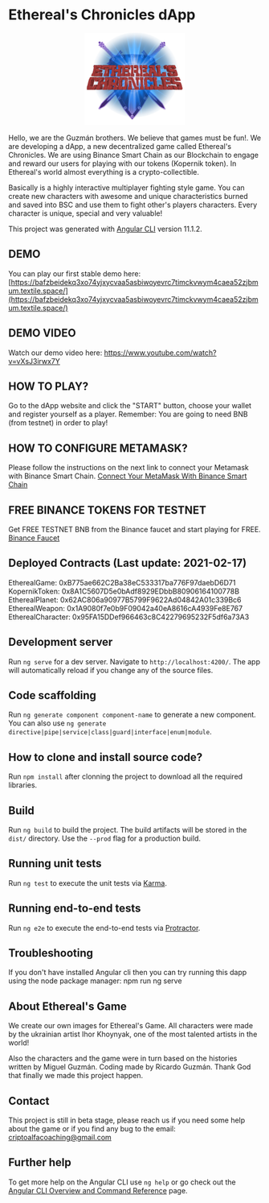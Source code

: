 # Ethereal's Chronicles dApp
<p align="center">
  <img src="./src/assets/img/cronLogoMedium.png" width="200">
</p>
Hello, we are the Guzmán brothers. We believe that games must be fun!. We are developing a dApp, a new decentralized game called Ethereal's Chronicles. We are using Binance Smart Chain as our Blockchain to engage and reward our users for playing with our tokens (Kopernik token). In Ethereal's world almost everything is a crypto-collectible.

Basically is a highly interactive multiplayer fighting style game. You can create new characters with awesome and unique characteristics burned and saved into BSC and use them to fight other's players characters. Every character is unique, special and very valuable!

This project was generated with [Angular CLI](https://github.com/angular/angular-cli) version 11.1.2.

## DEMO
You can play our first stable demo here: [https://bafzbeidekq3xo74yjxycvaa5asbiwoyevrc7timckvwym4caea52zjbmum.textile.space/](https://bafzbeidekq3xo74yjxycvaa5asbiwoyevrc7timckvwym4caea52zjbmum.textile.space/)

## DEMO VIDEO
Watch our demo video here: https://www.youtube.com/watch?v=vXsJ3irwx7Y

## HOW TO PLAY?
Go to the dApp website and click the "START" button, choose your wallet and register yourself as a player. Remember: You are going to need BNB (from testnet) in order to play!

## HOW TO CONFIGURE METAMASK?
Please follow the instructions on the next link to connect your Metamask with Binance Smart Chain. [Connect Your MetaMask With Binance Smart Chain](https://docs.binance.org/smart-chain/wallet/metamask.html#connect-your-metamask-with-binance-smart-chain)

## FREE BINANCE TOKENS FOR TESTNET
Get FREE TESTNET BNB from the Binance faucet and start playing for FREE. [Binance Faucet](https://testnet.binance.org/faucet-smart)

## Deployed Contracts (Last update: 2021-02-17)
EtherealGame: 0xB775ae662C2Ba38eC533317ba776F97daebD6D71
KopernikToken: 0x8A1C5607D5e0bAdf8929EDbbB80906164100778B
EtherealPlanet: 0x62AC806a90977B5799F9622Ad04842A01c339Bc6
EtherealWeapon: 0x1A9080f7e0b9F09042a40eA8616cA4939Fe8E767
EtherealCharacter: 0x95FA15DDef966463c8C42279695232F5df6a73A3

## Development server

Run `ng serve` for a dev server. Navigate to `http://localhost:4200/`. The app will automatically reload if you change any of the source files.

## Code scaffolding

Run `ng generate component component-name` to generate a new component. You can also use `ng generate directive|pipe|service|class|guard|interface|enum|module`.

## How to clone and install source code?

Run `npm install` after clonning the project to download all the required libraries.

## Build

Run `ng build` to build the project. The build artifacts will be stored in the `dist/` directory. Use the `--prod` flag for a production build.

## Running unit tests

Run `ng test` to execute the unit tests via [Karma](https://karma-runner.github.io).

## Running end-to-end tests

Run `ng e2e` to execute the end-to-end tests via [Protractor](http://www.protractortest.org/).

## Troubleshooting

If you don't have installed Angular cli then you can try running this dapp using the node package manager: npm run ng serve

## About Ethereal's Game
We create our own images for Ethereal's Game. All characters were made by the ukrainian artist Ihor Khoynyak, one of the most talented artists in the world!

Also the characters and the game were in turn based on the histories written by Miguel Guzmán. Coding made by Ricardo Guzmán. Thank God that finally we made this project happen.

## Contact

This project is still in beta stage, please reach us if you need some help about the game or if you find any bug to the email: criptoalfacoaching@gmail.com

## Further help

To get more help on the Angular CLI use `ng help` or go check out the [Angular CLI Overview and Command Reference](https://angular.io/cli) page.
